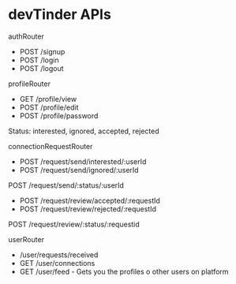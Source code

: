 # devTinder APIs

authRouter
 - POST /signup
 - POST /login
 - POST /logout

profileRouter
 - GET /profile/view
 - POST /profile/edit
 - POST /profile/password

Status: interested, ignored, accepted, rejected

connectionRequestRouter
 - POST /request/send/interested/:userId
 - POST /request/send/ignored/:userId

 POST /request/send/:status/:userId
 
 
 - POST /request/review/accepted/:requestId
 - POST /request/review/rejected/:requestId

 POST /request/review/:status/:requestid

userRouter
 - /user/requests/received
 - GET /user/connections
 - GET /user/feed - Gets you the profiles o other users on platform